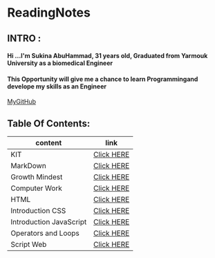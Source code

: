 # ReadingNotes

## INTRO :

#### Hi ...I'm Sukina AbuHammad, 31 years old, Graduated from Yarmouk University as a biomedical Engineer
#### This Opportunity will give me a chance to learn Programmingand develope my skills as an Engineer

[MyGitHub](https://github.com/Sukina12)

## Table Of Contents:

| content      | link                                                            |
| -----------  | ----------------------------------------------------------------|
| KIT          |[Click HERE](https://sukina12.github.io/GitSummary/ )|
| MarkDown     |[Click HERE](https://sukina12.github.io/Markdown/) |
|Growth Mindest|[Click HERE](https://sukina12.github.io/GrowthMindset/)|
| Computer Work|[Click HERE](https://sukina12.github.io/ComputerWork/ )|
| HTML         |[Click HERE](https://sukina12.github.io/HTml/ )|
|Introduction CSS|[Click HERE](https://sukina12.github.io/IntroductionCSS/ )|
| Introduction JavaScript|[Click HERE](https://sukina12.github.io/JSIntro/ )|
|Operators and Loops |[Click HERE](https://sukina12.github.io/OperatorsAndLoops/ )|
| Script Web         |[Click HERE](https://sukina12.github.io/ScriptWeb/ )|

